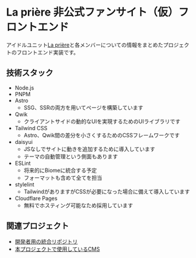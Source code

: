 # La prière 非公式ファンサイト（仮）フロントエンド

アイドルユニット[La prière](https://lapriere.jp/)と各メンバーについての情報をまとめたプロジェクトのフロントエンド実装です。

## 技術スタック

- Node.js
- PNPM
- Astro
  - SSG、SSRの両方を用いてページを構築しています
- Qwik
  - クライアントサイドの動的なUIを実現するためのUIライブラリです
- Tailwind CSS
  - Astro、Qwik間の差分を小さくするためのCSSフレームワークです
- daisyui
  - JSなしでサイトに動きを追加するために導入しています
  - テーマの自動管理という側面もあります
- ESLint
  - 将来的にBiomeに統合する予定
  - フォーマットも含めて全てを担当
- stylelint
  - TailwindがありますがCSSが必要になった場合に備えて導入しています
- Cloudflare Pages
  - 無料でホスティング可能なため採用しています

## 関連プロジェクト

- [開発者用の統合リポジトリ](https://github.com/totto2727-org/lapriere-services)
- [本プロジェクトで使用しているCMS](https://github.com/totto2727-org/lapriere-cms)
